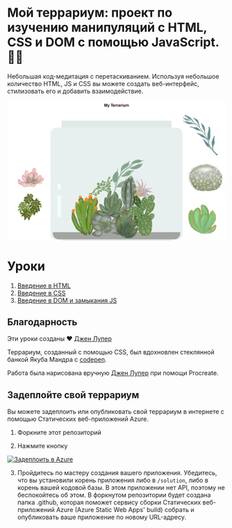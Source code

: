 # Мой террариум: проект по изучению манипуляций с HTML, CSS и DOM с помощью JavaScript. 🌵🌱

Небольшая код-медитация с перетаскиванием. Используя небольшое количество HTML, JS и CSS вы можете создать веб-интерфейс, стилизовать его и добавить взаимодействие.

![my terrarium](../images/screenshot_gray.png)

# Уроки

1. [Введение в HTML](./1-intro-to-html/README.md)
2. [Введение в CSS](./2-intro-to-css/README.md)
3. [Введение в DOM и замыкания JS](./3-intro-to-DOM-and-closures/README.md)

## Благодарность

Эти уроки созданы ♥️ [Джен Лупер](https://www.twitter.com/jenlooper)

Террариум, созданный с помощью CSS, был вдохновлен стеклянной банкой Якуба Мандра с [codepen](https://codepen.io/Rotarepmi/pen/rjpNZY).

Работа была нарисована вручную [Джен Лупер](http://jenlooper.com) при помощи Procreate.

## Задеплойте свой террариум

Вы можете задеплоить или опубликовать свой террариум в интернете с помощью Статических веб-приложений Azure.

1. Форкните этот репозиторий

2. Нажмите кнопку

[![Задеплоить в Azure](https://aka.ms/deploytoazurebutton)](https://portal.azure.com/?feature.customportal=false&WT.mc_id=academic-13441-cxa#create/Microsoft.StaticApp)

3. Пройдитесь по мастеру создания вашего приложения. Убедитесь, что вы установили корень приложения либо в `/solution`, либо в корень вашей кодовой базы. В этом приложении нет API, поэтому не беспокойтесь об этом. В форкнутом репозитории будет создана папка .github, которая поможет сервису сборки Статических веб-приложений Azure (Azure Static Web Apps' build) собрать и опубликовать ваше приложение по новому URL-адресу.
